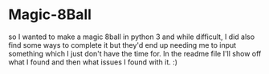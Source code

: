 # Magic-8Ball
so I wanted to make a magic 8ball in python 3 and while difficult, I did also find some ways to complete it but they'd end up needing me to input something which I just don't have the time for. In the readme file I'll show off what I found and then what issues I found with it. :)
